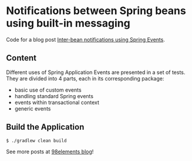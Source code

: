 # Notifications between Spring beans using built-in messaging

Code for a blog post [Inter-bean notifications using Spring Events](https://98elements.com/inter-bean-notifications-using-spring-events).

## Content
Different uses of Spring Application Events are presented in a set of tests.
They are divided into 4 parts, each in its corresponding package:
* basic use of custom events
* handling standard Spring events
* events within transactional context
* generic events

## Build the Application

```bash
$ ./gradlew clean build
```

See more posts at [98elements blog](https://98elements.com/blog)!
